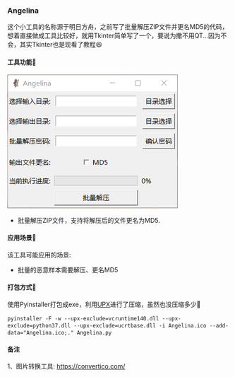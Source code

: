 ### Angelina  
这个小工具的名称源于明日方舟，之前写了批量解压ZIP文件并更名MD5的代码，想着直接做成工具比较好，就用Tkinter简单写了一个，要说为撒不用QT...因为不会，其实Tkinter也是现看了教程😆  

#### 工具功能🎈  
![example](https://github.com/Applenice/Angelina/blob/master/image/example.png)  

 - 批量解压ZIP文件，支持将解压后的文件更名为MD5.  

#### 应用场景🎯  
该工具可能应用的场景:  
 - 批量的恶意样本需要解压、更名MD5  

#### 打包方式🎁  
使用Pyinstaller打包成exe，利用[UPX](https://github.com/upx/upx)进行了压缩，虽然也没压缩多少🤣  
```
pyinstaller -F -w --upx-exclude=vcruntime140.dll --upx-exclude=python37.dll --upx-exclude=ucrtbase.dll -i Angelina.ico --add-data="Angelina.ico;." Angelina.py
```

#### 备注  
1、图片转换工具: https://convertico.com/  
